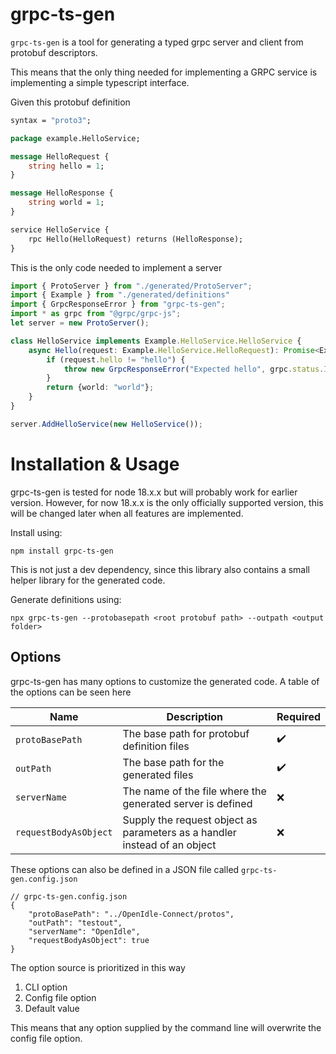 # grpc-ts-gen
`grpc-ts-gen` is a tool for generating a typed grpc server and client from protobuf descriptors.

This means that the only thing needed for implementing a GRPC service is implementing a simple typescript interface.

Given this protobuf definition
```proto
syntax = "proto3";

package example.HelloService;

message HelloRequest {
	string hello = 1;
}

message HelloResponse {
	string world = 1;
}

service HelloService {
	rpc Hello(HelloRequest) returns (HelloResponse);
}
```

This is the only code needed to implement a server

```ts
import { ProtoServer } from "./generated/ProtoServer";
import { Example } from "./generated/definitions"
import { GrpcResponseError } from "grpc-ts-gen";
import * as grpc from "@grpc/grpc-js";
let server = new ProtoServer();

class HelloService implements Example.HelloService.HelloService {
	async Hello(request: Example.HelloService.HelloRequest): Promise<Example.HelloService.HelloResponse> {
		if (request.hello != "hello") {
			throw new GrpcResponseError("Expected hello", grpc.status.INVALID_ARGUMENT)
		}
		return {world: "world"};
	}
}

server.AddHelloService(new HelloService());

```


# Installation & Usage
grpc-ts-gen is tested for node 18.x.x but will probably work for earlier version. However, for now 18.x.x is the only officially supported version, this will be changed later when all features are implemented.

Install using:
```
npm install grpc-ts-gen
```
This is not just a dev dependency, since this library also contains a small helper library for the generated code.

Generate definitions using:
```
npx grpc-ts-gen --protobasepath <root protobuf path> --outpath <output folder>
```


## Options
grpc-ts-gen has many options to customize the generated code. A table of the options can be seen here

| Name | Description | Required |
|------|-------------|----------|
| `protoBasePath` | The base path for protobuf definition files | ✔️ |
| `outPath` | The base path for the generated files | ✔️ |
| `serverName` | The name of the file where the generated server is defined | ❌ |
| `requestBodyAsObject` | Supply the request object as parameters as a handler instead of an object | ❌ |

These options can also be defined in a JSON file called `grpc-ts-gen.config.json`
```
// grpc-ts-gen.config.json
{
	"protoBasePath": "../OpenIdle-Connect/protos",
	"outPath": "testout",
	"serverName": "OpenIdle",
	"requestBodyAsObject": true
}
```

The option source is prioritized in this way

1. CLI option
2. Config file option
3. Default value

This means that any option supplied by the command line will overwrite the config file option.

